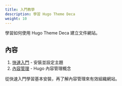 ```yaml
---
title: 入門教學
description: 學習 Hugo Theme Deca
weight: 10
---
```


學習如何使用 Hugo Theme Deca 建立文件網站。

## 內容

1. [快速入門](getting-started) - 安裝並設定主題
2. [內容管理](content-management) - Hugo 內容管理概念

從快速入門學習基本安裝，再了解內容管理來有效組織網站。